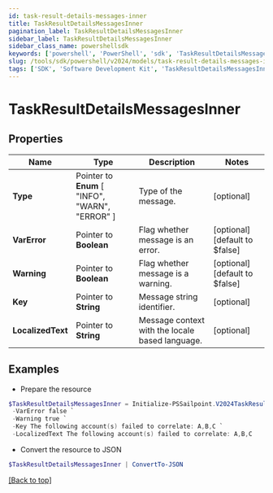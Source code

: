 ```yaml
---
id: task-result-details-messages-inner
title: TaskResultDetailsMessagesInner
pagination_label: TaskResultDetailsMessagesInner
sidebar_label: TaskResultDetailsMessagesInner
sidebar_class_name: powershellsdk
keywords: ['powershell', 'PowerShell', 'sdk', 'TaskResultDetailsMessagesInner'] 
slug: /tools/sdk/powershell/v2024/models/task-result-details-messages-inner
tags: ['SDK', 'Software Development Kit', 'TaskResultDetailsMessagesInner']
---
```



# TaskResultDetailsMessagesInner

## Properties

Name | Type | Description | Notes
------------ | ------------- | ------------- | -------------
**Type** |  Pointer to  **Enum** [  "INFO",    "WARN",    "ERROR" ] | Type of the message. | [optional] 
**VarError** |  Pointer to **Boolean** | Flag whether message is an error. | [optional] [default to $false]
**Warning** |  Pointer to **Boolean** | Flag whether message is a warning. | [optional] [default to $false]
**Key** |  Pointer to **String** | Message string identifier. | [optional] 
**LocalizedText** |  Pointer to **String** | Message context with the locale based language. | [optional] 

## Examples

- Prepare the resource
```powershell
$TaskResultDetailsMessagesInner = Initialize-PSSailpoint.V2024TaskResultDetailsMessagesInner  -Type WARN `
 -VarError false `
 -Warning true `
 -Key The following account(s) failed to correlate: A,B,C `
 -LocalizedText The following account(s) failed to correlate: A,B,C
```

- Convert the resource to JSON
```powershell
$TaskResultDetailsMessagesInner | ConvertTo-JSON
```


[[Back to top]](#) 

